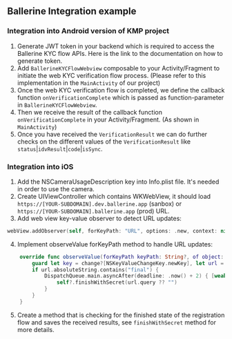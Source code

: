 ## Ballerine Integration example

### Integration into Android version of KMP project

1. Generate JWT token in your backend which is required to access the Ballerine KYC flow APIs. Here is the link to the documentation on how to generate token.
2. Add `BallerineKYCFlowWebview` composable to your Activity/Fragment to initiate the web KYC verification flow process. 
(Please refer to this implementation in the `MainActivity` of our project)
3. Once the web KYC verification flow is completed, we define the callback function `onVerificationComplete` which is passed as function-parameter in `BallerineKYCFlowWebview`.
4. Then we receive the result of the callback function `onVerificationComplete` in your Activity/Fragment. (As shown in `MainActivity`) 
5. Once you have received the `VerificationResult` we can do further checks on the different values of the `VerificationResult` like `status`|`idvResult`|`code`|`isSync`. 

### Integration into iOS

1. Add the NSCameraUsageDescription key into Info.plist file. It's needed in order to use the camera.
2. Create UIViewController which contains WKWebView, it should load `https://[YOUR-SUBDOMAIN].dev.ballerine.app` (sanbox) or `https://[YOUR-SUBDOMAIN].ballerine.app` (prod) URL.
3. Add web view key-value observer to detect URL updates:
```swift
webView.addObserver(self, forKeyPath: "URL", options: .new, context: nil)
```
4. Implement observeValue forKeyPath method to handle URL updates:
```swift
    override func observeValue(forKeyPath keyPath: String?, of object: Any?, change: [NSKeyValueChangeKey : Any]?, context: UnsafeMutableRawPointer?) {
        guard let key = change?[NSKeyValueChangeKey.newKey], let url = (key as? NSURL)?.absoluteString else { return }
        if url.absoluteString.contains("final") {
            DispatchQueue.main.asyncAfter(deadline: .now() + 2) { [weak self] in
                self?.finishWithSecret(url.query ?? "")
            }
        }
    }
```
5. Create a method that is checking for the finished state of the registration flow and saves the received results, see `finishWithSecret` method for more details.
